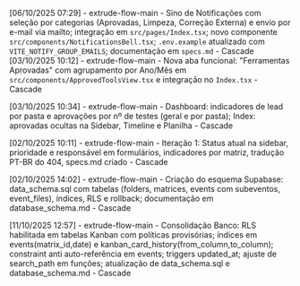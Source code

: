 [06/10/2025 07:29] - extrude-flow-main - Sino de Notificações com seleção por categorias (Aprovadas, Limpeza, Correção Externa) e envio por e-mail via mailto; integração em `src/pages/Index.tsx`; novo componente `src/components/NotificationsBell.tsx`; `.env.example` atualizado com `VITE_NOTIFY_GROUP_EMAILS`; documentação em `specs.md` - Cascade
[03/10/2025 10:12] - extrude-flow-main - Nova aba funcional: "Ferramentas Aprovadas" com agrupamento por Ano/Mês em `src/components/ApprovedToolsView.tsx` e integração no `Index.tsx` - Cascade

[03/10/2025 10:34] - extrude-flow-main - Dashboard: indicadores de lead por pasta e aprovações por nº de testes (geral e por pasta); Index: aprovadas ocultas na Sidebar, Timeline e Planilha - Cascade

[02/10/2025 10:11] - extrude-flow-main - Iteração 1: Status atual na sidebar, prioridade e responsável em formulários, indicadores por matriz, tradução PT-BR do 404, specs.md criado - Cascade

[02/10/2025 14:02] - extrude-flow-main - Criação do esquema Supabase: data_schema.sql com tabelas (folders, matrices, events com subeventos, event_files), índices, RLS e rollback; documentação em database_schema.md - Cascade

[11/10/2025 12:57] - extrude-flow-main - Consolidação Banco: RLS habilitada em tabelas Kanban com políticas provisórias; índices em events(matrix_id,date) e kanban_card_history(from_column,to_column); constraint anti auto-referência em events; triggers updated_at; ajuste de search_path em funções; atualização de data_schema.sql e database_schema.md - Cascade
